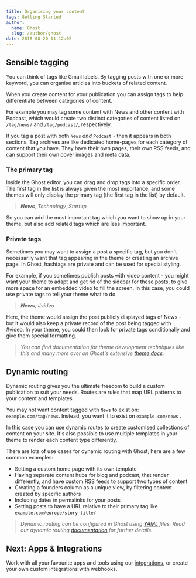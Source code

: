 ```yaml
---
title: Organising your content
tags: Getting Started
author:
  name: Ghost
  slug: /author/ghost
date: 2018-08-20 11:12:02
---
```


<h2 id="sensible-tagging">Sensible tagging</h2><p>You can think of tags like Gmail labels. By tagging posts with one or more keyword, you can organise articles into buckets of related content.</p><p>When you create content for your publication you can assign tags to help differentiate between categories of content. </p><p>For example you may tag some content with News and other content with Podcast, which would create two distinct categories of content listed on <code>/tag/news/</code> and <code>/tag/podcast/</code>, respectively.</p><p>If you tag a post with both <code>News</code> <em>and</em> <code>Podcast</code> - then it appears in both sections. Tag archives are like dedicated home-pages for each category of content that you have. They have their own pages, their own RSS feeds, and can support their own cover images and meta data.</p><h3 id="the-primary-tag">The primary tag</h3><p>Inside the Ghost editor, you can drag and drop tags into a specific order. The first tag in the list is always given the most importance, and some themes will only display the primary tag (the first tag in the list) by default. </p><blockquote><em><strong>News</strong>, Technology, Startup</em></blockquote><p>So you can add the most important tag which you want to show up in your theme, but also add related tags which are less important.</p><h3 id="private-tags">Private tags</h3><p>Sometimes you may want to assign a post a specific tag, but you don't necessarily want that tag appearing in the theme or creating an archive page. In Ghost, hashtags are private and can be used for special styling.</p><p>For example, if you sometimes publish posts with video content - you might want your theme to adapt and get rid of the sidebar for these posts, to give more space for an embedded video to fill the screen. In this case, you could use private tags to tell your theme what to do.</p><blockquote><em><strong>News</strong>, #video</em></blockquote><p>Here, the theme would assign the post publicly displayed tags of News - but it would also keep a private record of the post being tagged with #video. In your theme, you could then look for private tags conditionally and give them special formatting. </p><blockquote><em>You can find documentation for theme development techniques like this and many more over on Ghost's extensive <a href="https://ghost.org/docs/api/handlebars-themes/">theme docs</a>.</em></blockquote><h2 id="dynamic-routing">Dynamic routing</h2><p>Dynamic routing gives you the ultimate freedom to build a custom publication to suit your needs. Routes are rules that map URL patterns to your content and templates. </p><p>You may not want content tagged with <code>News</code> to exist on: <code>example.com/tag/news</code>. Instead, you want it to exist on <code>example.com/news</code> .</p><p>In this case you can use dynamic routes to create customised collections of content on your site. It's also possible to use multiple templates in your theme to render each content type differently.</p><p>There are lots of use cases for dynamic routing with Ghost, here are a few common examples: </p><ul><li>Setting a custom home page with its own template</li><li>Having separate content hubs for blog and podcast, that render differently, and have custom RSS feeds to support two types of content</li><li>Creating a founders column as a unique view, by filtering content created by specific authors</li><li>Including dates in permalinks for your posts</li><li>Setting posts to have a URL relative to their primary tag like <code>example.com/europe/story-title/</code><br></li></ul><blockquote><em>Dynamic routing can be configured in Ghost using <a href="http://yaml.org/spec/1.2/spec.html" rel="noreferrer nofollow noopener">YAML</a> files. Read our dynamic routing <a href="https://ghost.org/docs/api/handlebars-themes/routing/">documentation</a> for further details.</em></blockquote><h2 id="next-apps-integrations">Next: Apps &amp; Integrations</h2><p>Work with all your favourite apps and tools using our <a href="https://demo.ghost.io/apps-integrations/">integrations</a>, or create your own custom integrations with webhooks.</p>